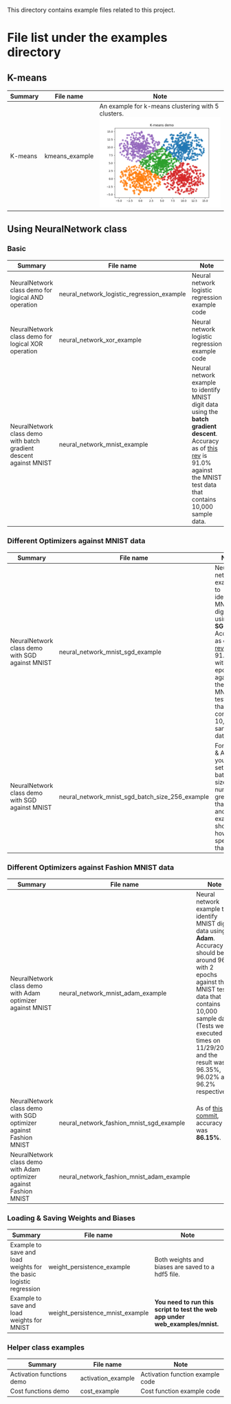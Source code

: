 This directory contains example files related to this project.

# File list under the examples directory

## K-means

| Summary| File name | Note | 
|---|---|---|
|K-means| kmeans_example | An example for k-means clustering with 5 clusters. ![sample](../assets/images/k-means-demo.png)|

## Using NeuralNetwork class
### Basic

| Summary| File name | Note | 
|---|---|---|
| NeuralNetwork class demo for logical AND operation| neural_network_logistic_regression_example | Neural network logistic regression example code |
| NeuralNetwork class demo for logical XOR operation| neural_network_xor_example | Neural network logistic regression example code |
| NeuralNetwork class demo with batch gradient descent against MNIST| neural_network_mnist_example | Neural network example to identify MNIST digit data using the **batch gradient descent**. Accuracy as of [this rev]( https://github.com/hideyukiinada/ml/commit/5b9e4dca610791d5d9f21dd1890e1a27c3002c2a) is 91.0% against the MNIST test data that contains 10,000 sample data. |

### Different Optimizers against MNIST data

| Summary| File name | Note | 
|---|---|---|
| NeuralNetwork class demo with SGD against MNIST|neural_network_mnist_sgd_example | Neural network example to identify MNIST digit data using **SGD**. Accuracy as of [this rev]( https://github.com/hideyukiinada/ml/commit/1cfd9bb688b364309c8dda9cabdc41e72c512b7a) is 91.7% with 5 epochs against the MNIST test data that contains 10,000 sample data. |
| NeuralNetwork class demo with SGD against MNIST|neural_network_mnist_sgd_batch_size_256_example | For SGD & Adam, you can set the batch size to a number greater than 1 and this example shows how to specify that.  |

### Different Optimizers against Fashion MNIST data

| Summary| File name | Note | 
|---|---|---|
| NeuralNetwork class demo with Adam optimizer against MNIST| neural_network_mnist_adam_example | Neural network example to identify MNIST digit data using **Adam**. Accuracy should be around 96% with 2 epochs against the MNIST test data that contains 10,000 sample data. (Tests were executed 3 times on 11/29/2018 and the result was 96.35%, 96.02% and 96.2% respectively) |
| NeuralNetwork class demo with SGD optimizer against Fashion MNIST| neural_network_fashion_mnist_sgd_example | As of [this commit](https://github.com/hideyukiinada/ml/commit/33056cceba92b9b782a1c762c42ab3afa104d5ca), accuracy was __86.15%__. |
| NeuralNetwork class demo with Adam optimizer against Fashion MNIST| neural_network_fashion_mnist_adam_example | |

### Loading & Saving Weights and Biases
| Summary| File name | Note | 
|---|---|---|
|Example to save and load weights for the basic logistic regression | weight_persistence_example | Both weights and biases are saved to a hdf5 file. |
|Example to save and load weights for MNIST | weight_persistence_mnist_example | __You need to run this script to test the web app under web_examples/mnist.__ |

### Helper class examples

| Summary| File name | Note | 
|---|---|---|
|Activation functions demo| activation_example | Activation function example code |
|Cost functions demo| cost_example | Cost function example code |


